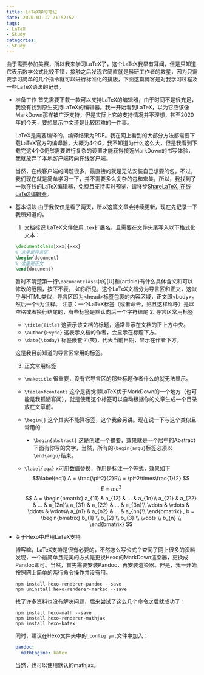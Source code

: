 ```yaml
---
title: LaTeX学习笔记
date: 2020-01-17 21:52:52
tags:
- LaTeX
- Study
categories:
- Study
---
```

由于需要参加美赛，所以我来学习LaTeX了，这个LaTeX我早有耳闻，但是只知道它表示数学公式比较不错，接触之后发现它简直就是科研工作者的救星，因为只需要学习简单的几个指令就可以进行标准化的排版，下面这篇博客是对我学习过程及一些LaTeX语法的记录。

<!--more-->
- 准备工作
  首先需要下载一款可以支持LaTeX的编辑器，由于时间不是很充足，我没有找到原生支持LaTeX的编辑器。我一开始看到LaTeX，以为它应该像MarkDown那样被广泛支持，但是实际上它的支持情况并不理想，甚至2020年的今天，要想显示中文还是比较困难的一件事。

  LaTeX是需要编译的，编译结果为PDF。我在网上看到的大部分方法都需要下载LaTeX官方的编译器，大概为4个G，我不知道为什么这么大，但是我看到下载完这4个G仍然需要进行复杂的设置才能获得接近MarkDown的书写体验，我就放弃了本地客户端转向在线客户端。

  当然，在线客户端的问题很多，最直接的就是无法安装自己想要的包。不过，我们现在就是简单学习一下，并不需要多么复杂的包和宏集，所以，我找到了一款在线的LaTeX编辑器，免费且支持实时预览，请移步[ShareLaTeX, 在线LaTeX编辑器](https://cn.sharelatex.com)。

- 基本语法
  由于我仅仅是看了两天，所以这篇文章会持续更新，现在先记录一下我所知道的。
  1. 文档标识
    LaTeX文件使用`.tex`扩展名，且需要在文件头尾写入以下格式化文本：
    ```LaTeX
    \documentclass[xxx]{xxx}
    % 这里是导言区
    \begin{document}
    % 这里是正文
    \end{document}
    ```
    暂时不清楚第一行`\documentclass`中的[U]和{article}有什么具体含义和可以修改的范围，按下不表。
    如你所见，这个LaTeX文档分为导言区和正文，这似乎与HTML类似，导言区即为\<head\>标签包裹的内容区域，正文即\<body\>。然后一个`%`为注释。
          注意：一个LaTeX标签（或者命令，姑且这样称呼）是以空格或者换行结尾的，有些标签是默认向后一个字符结尾
  2. 导言区常用标签
    - `\title{Title}`
      这表示该文档的标题，通常显示在文档的正上方中央。
    - `\author{Evyde}`
      这表示文档的作者，会显示在标题下方。
    - `\date{\today}`
      标签嵌套？(笑)，代表当前日期，显示在作者下方。

    这是我目前知道的导言区常用的标签。

  3. 正文常用标签
    - `\maketitle`
    很重要，没有它导言区的那些标题作者什么的就无法显示。
    - `\tableofcontents`
    这个是我觉得LaTeX优于MarkDown的一个地方（也可能是我孤陋寡闻），就是使用这个标签可以自动根据你的文章生成一个目录放在文章前。
    - `\begin{}`
      这个其实不能算标签，这个我会另讲。现在说一下与这个类似且常用的
      - `\begin{abstract}`
        这是创建一个摘要，效果就是一个居中的Abstract下面有你写的文字，当然，所有的`\begin{argu}`标签必须以`\end{argu}`结束。

    - `\label{eqx}`
      x可用数值替换，作用是标注一个等式，效果如下
      $$\label{eq1}
        A = \frac{\pi^2}{2}R\\
          = \pi^2\times\frac{1}{2}
      $$
    $$E = mc^2$$
    $$
A = \begin{bmatrix}
        a_{11}    & a_{12}    & ...    & a_{1n}\\
        a_{21}    & a_{22}    & ...    & a_{2n}\\
        a_{31}    & a_{22}    & ...    & a_{3n}\\
        \vdots    & \vdots    & \ddots & \vdots\\
        a_{n1}    & a_{n2}    & ... & a_{nn}\\
    \end{bmatrix} , b = \begin{bmatrix}
        b_{1}  \\
        b_{2}  \\
        b_{3}  \\
        \vdots \\
        b_{n}  \\
    \end{bmatrix}
$$

- 关于Hexo中启用LaTeX支持

  博客嘛，LaTeX支持是很有必要的，不然怎么写公式？查阅了网上很多的资料发现，一个最简单且完美的方式是更换Hexo的MarkDown渲染器，更换成Pandoc即可。当然，首先需要安装Pandoc，再安装渲染器。但是，我一开始按照网上简单的两行命令操作并没有用。
  ```shell
  npm install hexo-renderer-pandoc --save
  npm uninstall hexo-renderer-marked --save
  ```
  找了许多资料也没有解决问题，后来尝试了这么几个命令之后就成功了：
  ```shell
  npm install hexo-math --save
  npm install hexo-renderer-mathjax
  npm install hexo-katex
  ```
  同时，建议在Hexo文件夹中的`_config.yml`文件中加入：
  ```yml
  pandoc:
    mathEngine: katex
  ```
  当然，也可以使用默认的mathjax。
